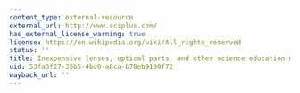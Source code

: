 ```yaml
---
content_type: external-resource
external_url: http://www.sciplus.com/
has_external_license_warning: true
license: https://en.wikipedia.org/wiki/All_rights_reserved
status: ''
title: Inexpensive lenses, optical parts, and other science education materials
uid: 53fa3f27-35b5-4bc0-a8ca-b78eb9100f72
wayback_url: ''
---
```

